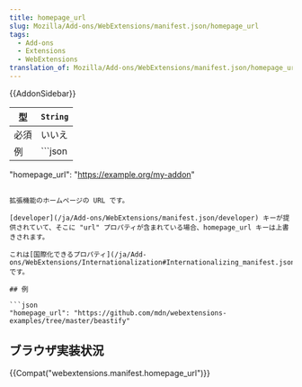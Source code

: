 ```yaml
---
title: homepage_url
slug: Mozilla/Add-ons/WebExtensions/manifest.json/homepage_url
tags:
  - Add-ons
  - Extensions
  - WebExtensions
translation_of: Mozilla/Add-ons/WebExtensions/manifest.json/homepage_url
---
```

{{AddonSidebar}}

| 型   | `String` |
| ---- | -------- |
| 必須 | いいえ   |
| 例   | ```json  |

"homepage_url": "https://example.org/my-addon"

````|

拡張機能のホームページの URL です。

[developer](/ja/Add-ons/WebExtensions/manifest.json/developer) キーが提供されていて、そこに "url" プロパティが含まれている場合、homepage_url キーは上書きされます。

これは[国際化できるプロパティ](/ja/Add-ons/WebExtensions/Internationalization#Internationalizing_manifest.json)です。

## 例

```json
"homepage_url": "https://github.com/mdn/webextensions-examples/tree/master/beastify"
````

## ブラウザ実装状況

{{Compat("webextensions.manifest.homepage_url")}}
